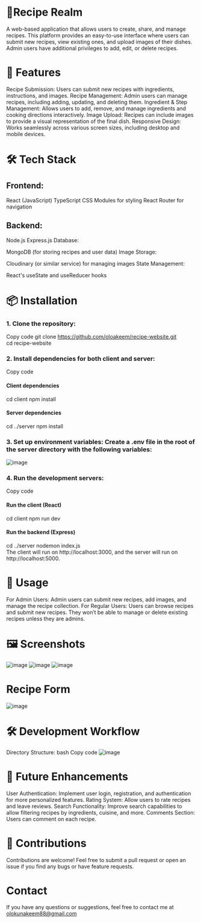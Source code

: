 # 📖Recipe Realm
A web-based application that allows users to create, share, and manage recipes. This platform provides an easy-to-use interface where users can submit new recipes, view existing ones, and upload images of their dishes. Admin users have additional privileges to add, edit, or delete recipes.

# 🚀 Features
Recipe Submission: Users can submit new recipes with ingredients, instructions, and images.
Recipe Management: Admin users can manage recipes, including adding, updating, and deleting them.
Ingredient & Step Management: Allows users to add, remove, and manage ingredients and cooking directions interactively.
Image Upload: Recipes can include images to provide a visual representation of the final dish.
Responsive Design: Works seamlessly across various screen sizes, including desktop and mobile devices.
# 🛠️ Tech Stack
## Frontend:

React (JavaScript)
TypeScript
CSS Modules for styling
React Router for navigation
## Backend:

Node.js
Express.js
Database:

MongoDB (for storing recipes and user data)
Image Storage:

Cloudinary (or similar service) for managing images
State Management:

React's useState and useReducer hooks
# 📦 Installation
### 1. Clone the repository: 
Copy code
git clone https://github.com/oloakeem/recipe-website.git<br>
cd recipe-website
### 2. Install dependencies for both client and server:

Copy code
#### Client dependencies
cd client
npm install

#### Server dependencies
cd ../server
npm install
### 3. Set up environment variables: Create a .env file in the root of the server directory with the following variables:

![image](https://github.com/user-attachments/assets/535bc0ff-4673-44ee-ac0c-14ab64b8c0d3)

### 4. Run the development servers:
Copy code
#### Run the client (React)
cd client
npm run dev

#### Run the backend (Express)
cd ../server
nodemon index.js<br>
The client will run on http://localhost:3000, and the server will run on http://localhost:5000.

# 🔧 Usage
For Admin Users:
Admin users can submit new recipes, add images, and manage the recipe collection.
For Regular Users:
Users can browse recipes and submit new recipes. They won’t be able to manage or delete existing recipes unless they are admins.
# 🖼️ Screenshots
![image](https://github.com/user-attachments/assets/535c793b-adfb-432d-a93b-ddeda4fd2650)
![image](https://github.com/user-attachments/assets/fc33d15a-536d-44b3-a1d0-b16bc6f7e683)
![image](https://github.com/user-attachments/assets/35708951-b029-4fb0-af60-8e4000a7d62a)

# Recipe Form
![image](https://github.com/user-attachments/assets/8eac554a-ae3d-4e59-8131-e927571ed267)

# 🛠️ Development Workflow
Directory Structure:
bash
Copy code
![image](https://github.com/user-attachments/assets/e1f98b49-72d8-4020-927d-20a282346fa9)

# 🚧 Future Enhancements
User Authentication: Implement user login, registration, and authentication for more personalized features.
Rating System: Allow users to rate recipes and leave reviews.
Search Functionality: Improve search capabilities to allow filtering recipes by ingredients, cuisine, and more.
Comments Section: Users can comment on each recipe.

# 🤝 Contributions
Contributions are welcome! Feel free to submit a pull request or open an issue if you find any bugs or have feature requests.

# Contact
If you have any questions or suggestions, feel free to contact me at olokunakeem88@gmail.com
